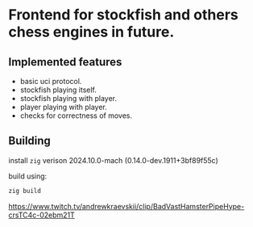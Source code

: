 # Frontend for stockfish and others chess engines in future.

## Implemented features
- basic uci protocol.
- stockfish playing itself.
- stockfish playing with player.
- player playing with player.
- checks for correctness of moves.

## Building
install `zig` verison 2024.10.0-mach (0.14.0-dev.1911+3bf89f55c)

build using:
```sh
zig build
```

https://www.twitch.tv/andrewkraevskii/clip/BadVastHamsterPipeHype-crsTC4c-02ebm21T

